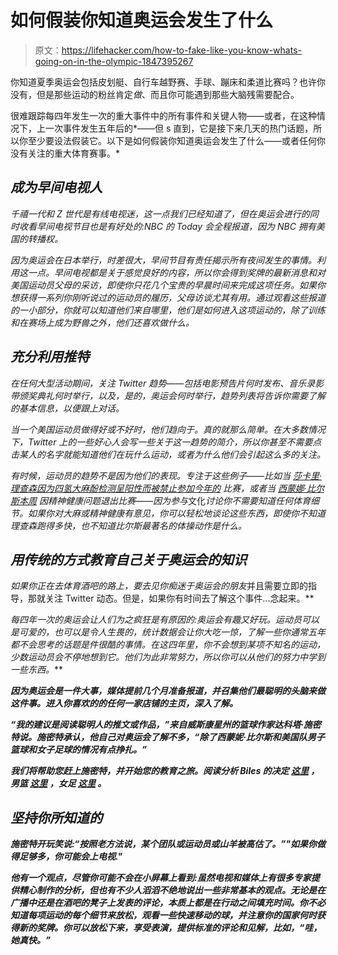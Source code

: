 # 如何假装你知道奥运会发生了什么

> 原文：<https://lifehacker.com/how-to-fake-like-you-know-whats-going-on-in-the-olympic-1847395267>

你知道夏季奥运会包括皮划艇、自行车越野赛、手球、蹦床和柔道比赛吗？也许你没有，但是那些运动的粉丝肯定*做*、而且你可能遇到那些大脑残需要配合。



很难跟踪每四年发生一次的重大事件中的所有事件和关键人物——或者，在这种情况下，上一次事件发生五年后的*——但 s 直到，它是接下来几天的热门话题，所以你至少要设法假装它。以下是如何假装你知道奥运会发生了什么——或者任何你没有关注的重大体育赛事。*

## ***成为早间电视人***

*千禧一代和 Z 世代是有线电视迷，这一点我们已经知道了，但在奥运会进行的同时收看早间电视节目也是有好处的:NBC 的 *Today* 会全程报道，因为 NBC 拥有美国的转播权。*

*因为奥运会在日本举行，时差很大，早间节目有责任揭示所有夜间发生的事情。利用这一点。早间电视都是关于感觉良好的内容，所以你会得到奖牌的最新消息和对美国运动员父母的采访，即使你只花几个宝贵的早晨时间来完成这项任务。如果你想获得一系列你刚听说过的运动员的履历，父母访谈尤其有用。通过观看这些报道的一小部分，你就可以知道他们来自哪里，他们是如何进入这项运动的，除了训练和在赛场上成为野兽之外，他们还喜欢做什么。*

## ***充分利用推特***

*在任何大型活动期间，关注 Twitter 趋势——包括电影预告片何时发布、音乐录影带颁奖典礼何时举行，以及，是的，奥运会何时举行，趋势列表将告诉你需要了解的基本信息，以便跟上对话。*

*当一个美国运动员做得好或不好时，他们趋向于。真的就那么简单。在大多数情况下，Twitter 上的一些好心人会写一些关于这一趋势的简介，所以你甚至不需要点击某人的名字就能知道他们在玩什么运动，或者为什么他们会引起这么多的关注。*

*有时候，运动员的趋势不是因为他们的表现。专注于这些例子——比如当 [莎卡里·理查森因为四氢大麻酚检测呈阳性而被禁止参加今年的](https://www.theonion.com/dream-crushed-over-trivial-bullshit-represents-nation-b-1847220107) 比赛，或者当 [西蒙娜·比尔斯本周](https://lifehacker.com/what-simone-biles-can-teach-our-children-about-mental-h-1847384249) 因精神健康问题退出比赛——因为参与*文化*讨论你不需要知道任何体育细节。如果你对大麻或精神健康有意见，你可以轻松地谈论这些东西，即使你不知道理查森跑得多快，也不知道比尔斯最著名的体操动作是什么。*

## ***用传统的方式教育自己关于奥运会的知识***

*如果你正在去体育酒吧的路上，要去见你痴迷于奥运会的朋友*并且需要立即的指导，那就关注 Twitter 动态。但是，如果你有时间去了解这个事件...念起来。**

**每四年一次的奥运会让人们为之疯狂是有原因的:奥运会有趣又好玩。运动员可以是可爱的，也可以是令人生畏的，统计数据会让你大吃一惊，了解一些你通常五年都不会思考的话题是件很酷的事情。在这四年里，你不会想到某项不知名的运动，少数运动员会不停地想到它*。他们为此非常努力，所以你可以从他们的努力中学到一些东西。***

***因为奥运会是一件大事，媒体提前几个月准备报道，并召集他们最聪明的头脑来做这件事。进入你喜欢的的任何一家店铺的主页，深入了解。***

***“我的建议是阅读聪明人的推文或作品，”来自威斯康星州的篮球作家达科塔·施密特说。施密特承认，他自己对奥运会了解不多，“除了西蒙妮·比尔斯和美国队男子篮球和女子足球的情况有点挣扎。”***

***我们将帮助您赶上施密特，并开始您的教育之旅。阅读分析 Biles 的决定 [这里](https://www.nbcnews.com/think/opinion/simone-biles-bows-out-olympics-all-around-final-don-t-ncna1275332) ，男篮 [这里](https://www.espn.com/olympics/story/_/id/31902328/us-men-basketball-team-bounces-back-loss-defeats-iran-120-66) ，女足 [这里](https://time.com/6084902/uswnt-soccer-quarterfinals-netherlands-olympics/) 。***

## *****坚持你所知道的*****

***施密特开玩笑说:“按照老方法说，某个团队或运动员或山羊被高估了。”"如果你做得足够多，你可能会上电视."***

***他有一个观点，尽管你可能不会在小屏幕上看到:虽然电视和媒体上有很多专家提供精心制作的分析，但也有不少人滔滔不绝地说出一些非常基本的观点。无论是在广播中还是在酒吧的凳子上发表的评论，本质上都是在行动之间填充时间。你不必知道每项运动的每个细节来放松，观看一些快速移动的球，并注意你的国家何时获得新的奖牌。你可以放松下来，享受表演，提供标准的评论和见解，比如，“哇，她真快。”***